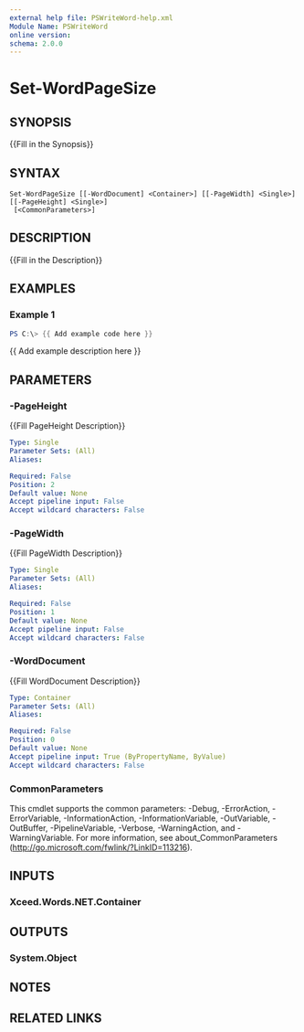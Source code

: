 ```yaml
---
external help file: PSWriteWord-help.xml
Module Name: PSWriteWord
online version:
schema: 2.0.0
---
```


# Set-WordPageSize

## SYNOPSIS
{{Fill in the Synopsis}}

## SYNTAX

```
Set-WordPageSize [[-WordDocument] <Container>] [[-PageWidth] <Single>] [[-PageHeight] <Single>]
 [<CommonParameters>]
```

## DESCRIPTION
{{Fill in the Description}}

## EXAMPLES

### Example 1
```powershell
PS C:\> {{ Add example code here }}
```

{{ Add example description here }}

## PARAMETERS

### -PageHeight
{{Fill PageHeight Description}}

```yaml
Type: Single
Parameter Sets: (All)
Aliases:

Required: False
Position: 2
Default value: None
Accept pipeline input: False
Accept wildcard characters: False
```

### -PageWidth
{{Fill PageWidth Description}}

```yaml
Type: Single
Parameter Sets: (All)
Aliases:

Required: False
Position: 1
Default value: None
Accept pipeline input: False
Accept wildcard characters: False
```

### -WordDocument
{{Fill WordDocument Description}}

```yaml
Type: Container
Parameter Sets: (All)
Aliases:

Required: False
Position: 0
Default value: None
Accept pipeline input: True (ByPropertyName, ByValue)
Accept wildcard characters: False
```

### CommonParameters
This cmdlet supports the common parameters: -Debug, -ErrorAction, -ErrorVariable, -InformationAction, -InformationVariable, -OutVariable, -OutBuffer, -PipelineVariable, -Verbose, -WarningAction, and -WarningVariable.
For more information, see about_CommonParameters (http://go.microsoft.com/fwlink/?LinkID=113216).

## INPUTS

### Xceed.Words.NET.Container


## OUTPUTS

### System.Object

## NOTES

## RELATED LINKS
